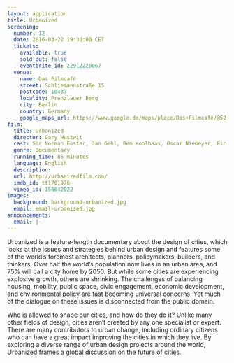```yaml
---
layout: application
title: Urbanized
screening:
  number: 12
  date: 2016-03-22 19:30:00 CET
  tickets:
    available: true
    sold_out: false
    eventbrite_id: 22912220067
  venue:
    name: Das Filmcafé
    street: Schliemannstraße 15
    postcode: 10437
    locality: Prenzlauer Berg
    city: Berlin
    country: Germany
    google_maps_url: https://www.google.de/maps/place/Das+Filmcafé/@52.543592,13.41985,17z/data=!4m6!1m3!3m2!1s0x47a84dff985f5863:0x6730066f8aa942d6!2sDas+Filmcafé!3m1!1s0x47a84dff985f5863:0x6730066f8aa942d6
film:
  title: Urbanized
  director: Gary Hustwit
  cast: Sir Norman Foster, Jan Gehl, Rem Koolhaas, Oscar Niemeyer, Ric Scofidio, Michael Sorkin
  genre: Documentary
  running_time: 85 minutes
  language: English
  description:
  url: http://urbanizedfilm.com/
  imdb_id: tt1701976
  vimeo_id: 158642022
images:
  background: background-urbanized.jpg
  email: email-urbanized.jpg
announcements:
  email: |-
---
```

Urbanized is a feature-length documentary about the design of cities, which looks at the issues and strategies behind urban design and features some of the world’s foremost architects, planners, policymakers, builders, and thinkers. Over half the world’s population now lives in an urban area, and 75% will call a city home by 2050. But while some cities are experiencing explosive growth, others are shrinking. The challenges of balancing housing, mobility, public space, civic engagement, economic development, and environmental policy are fast becoming universal concerns. Yet much of the dialogue on these issues is disconnected from the public domain.

Who is allowed to shape our cities, and how do they do it? Unlike many other fields of design, cities aren’t created by any one specialist or expert. There are many contributors to urban change, including ordinary citizens who can have a great impact improving the cities in which they live. By exploring a diverse range of urban design projects around the world, Urbanized frames a global discussion on the future of cities.
